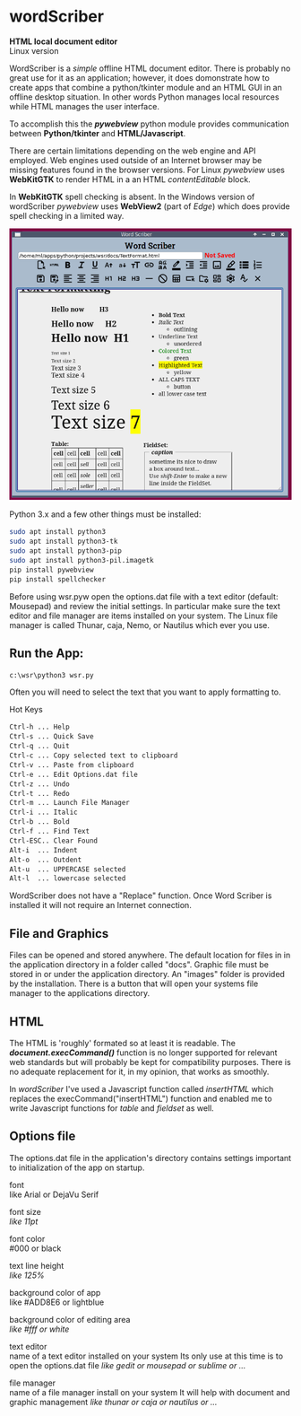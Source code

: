 # wordScriber

__HTML local document editor__  
Linux version

WordScriber is a _simple_ offline HTML document editor.
There is probably no great use for it as an application;
however, it does domonstrate how to create apps that 
combine a python/tkinter module and an HTML GUI 
in an offline desktop situation. In other words
Python manages local resources while HTML manages
the user interface.

To accomplish this the ___pywebview___ python module provides 
communication between __Python/tkinter__ and __HTML/Javascript__.

There are certain limitations depending on the web engine
and API employed. Web engines used outside of an Internet 
browser may be missing features found in the browser versions.
For Linux _pywebview_ uses __WebKitGTK__ to render HTML in a
an HTML _contentEditable_ block.

In __WebKitGTK__ spell checking is absent. 
In the Windows version of wordScriber _pywebview_
uses __WebView2__ (part of _Edge_) which does provide
spell checking in a limited way. 

![alttext](images/wsr_git.png "wordScriber")

Python 3.x  and a few other things must be installed:

```bash
sudo apt install python3   
sudo apt install python3-tk
sudo apt install python3-pip
sudo apt install python3-pil.imagetk
pip install pywebview
pip install spellchecker
```

Before using wsr.pyw open the options.dat file with a text editor (default: Mousepad) 
and review the initial settings. In particular make sure the text editor 
and file manager are items installed on your system. The Linux file manager is 
called Thunar, caja, Nemo, or Nautilus which ever you use.

## Run the App:

`c:\wsr\python3 wsr.py`

Often you will need to select the text that you want to apply formatting to.

Hot Keys
```bash
Ctrl-h ... Help
Ctrl-s ... Quick Save
Ctrl-q ... Quit
Ctrl-c ... Copy selected text to clipboard
Ctrl-v ... Paste from clipboard
Ctrl-e ... Edit Options.dat file 
Ctrl-z ... Undo
Ctrl-t ... Redo
Ctrl-m ... Launch File Manager
Ctrl-i ... Italic 
Ctrl-b ... Bold
Ctrl-f ... Find Text
Ctrl-ESC.. Clear Found
Alt-i  ... Indent
Alt-o  ... Outdent
Alt-u  ... UPPERCASE selected
Alt-l  ... lowercase selected
```
WordScriber does not have a "Replace" function.
Once Word Scriber is installed it will not require an Internet connection.      

## File and Graphics

Files can be opened and stored anywhere. The default location for files in in 
the application directory in a folder called "docs". Graphic file must be stored 
in or under the application directory. An "images" folder is provided by the installation. 
There is a button that will open your systems file manager to the applications directory.

## HTML

The HTML is 'roughly' formated so at least it is readable.
The ___document.execCommand()___ function is no longer supported 
for relevant web standards but will
probably be kept for compatibility purposes. 
There is no adequate replacement for it, in my opinion, that works
as smoothly. 

In _wordScriber_ I've used a Javascript function
called _insertHTML_ which replaces the execCommand("insertHTML") function
and enabled me to write Javascript functions for _table_ and _fieldset_ as well.

## Options file

The options.dat file in the application's directory contains settings important 
to initialization of the app on startup. 

font  
like Arial or DejaVu Serif

font size  
_like 11pt_

font color  
\#000 or black

text line height  
_like 125%_

background color of app  
like \#ADD8E6 or lightblue

background color of editing area  
_like #fff or white_

text editor  
name of a text editor installed on your system
Its only use at this time is to open the options.dat file
_like gedit or mousepad or sublime or ..._

file manager  
name of a file manager install on your system
It will help with document and graphic management
_like thunar or caja or nautilus or ..._
